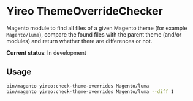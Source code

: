 # Yireo ThemeOverrideChecker

Magento module to find all files of a given Magento theme (for example `Magento/luma`), compare the found files with the parent theme (and/or modules) and return whether there are differences or not.

**Current status**: In development

## Usage
```bash
bin/magento yireo:check-theme-overrides Magento/luma
bin/magento yireo:check-theme-overrides Magento/luma --diff 1
```